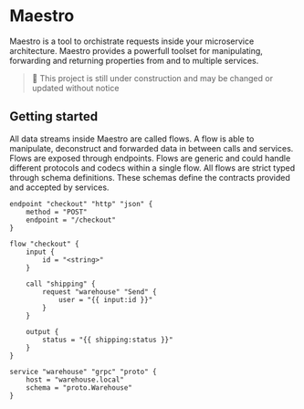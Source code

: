 # Maestro

Maestro is a tool to orchistrate requests inside your microservice architecture.
Maestro provides a powerfull toolset for manipulating, forwarding and returning properties from and to multiple services.

> 🚧 This project is still under construction and may be changed or updated without notice

## Getting started

All data streams inside Maestro are called flows.
A flow is able to manipulate, deconstruct and forwarded data in between calls and services.
Flows are exposed through endpoints. Flows are generic and could handle different protocols and codecs within a single flow.
All flows are strict typed through schema definitions. These schemas define the contracts provided and accepted by services.

```hcl
endpoint "checkout" "http" "json" {
    method = "POST"
    endpoint = "/checkout"
}

flow "checkout" {
    input {
        id = "<string>"
    }

    call "shipping" {
        request "warehouse" "Send" {
            user = "{{ input:id }}"
        }
    }

    output {
        status = "{{ shipping:status }}"
    }
}

service "warehouse" "grpc" "proto" {
    host = "warehouse.local"
    schema = "proto.Warehouse"
}
```